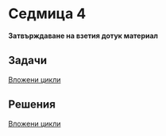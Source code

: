 Седмица 4
=================================

**Затвърждаване на взетия дотук материал**

Задачи
------
[Вложени цикли](../tasks/nested_loops.md)

Решения
-------
[Вложени цикли](../solutions/nested_loops)